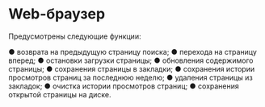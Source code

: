 # Web-браузер

Предусмотрены следующие функции:

● возврата на предыдущую страницу поиска;
● перехода на страницу вперед;
● остановки загрузки страницы;
● обновления содержимого страницы;
● сохранения страницы в закладки;
● сохранения истории просмотров страниц за последнюю неделю;
● удаления страницы из закладок;
● очистка истории просмотров страниц;
● сохранения открытой страницы на диске.

